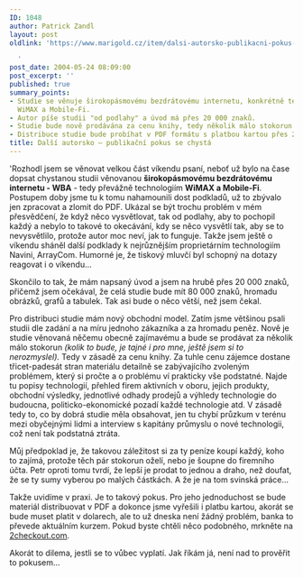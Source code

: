 ```yaml
---
ID: 1048
author: Patrick Zandl
layout: post
oldlink: 'https://www.marigold.cz/item/dalsi-autorsko-publikacni-pokus-se-chysta

  '
post_date: 2004-05-24 08:09:00
post_excerpt: ''
published: true
summary_points:
- Studie se věnuje širokopásmovému bezdrátovému internetu, konkrétně technologiím
  WiMAX a Mobile-Fi.
- Autor píše studii "od podlahy" a úvod má přes 20 000 znaků.
- Studie bude nově prodávána za cenu knihy, tedy několik málo stokorun.
- Distribuce studie bude probíhat v PDF formátu s platbou kartou přes 2checkout.com.
title: Další autorsko – publikační pokus se chystá
---
```


<p>
'Rozhodl jsem se věnovat velkou část víkendu psaní, neboť už bylo na čase dopsat chystanou studii věnovanou <STRONG>širokopásmovému bezdrátovému internetu - WBA</STRONG> - tedy převážně technologiím <STRONG>WiMAX a Mobile-Fi</STRONG>. Postupem doby jsme tu k tomu nahamounili dost podkladů, už to zbývalo jen zpracovat a zlomit do PDF. Ukázal se být trochu problém v mém přesvědčení, že když něco vysvětlovat, tak od podlahy, aby to pochopil každý a nebylo to takové to okecávání, kdy se něco vysvětlí tak, aby se to nevysvětlilo, protože autor moc neví, jak to funguje. Takže jsem ještě o víkendu sháněl další podklady k nejrůznějším proprietárním technologiím Navini, ArrayCom. Humorné je, že tiskový mluvčí byl schopný na dotazy reagovat i o víkendu... </p>

<p>
Skončilo to tak, že mám napsaný úvod a jsem na hrubě přes 20 000 znaků, přičemž jsem očekával, že celá studie bude mít 80 000 znaků, hromadu obrázků, grafů a tabulek. Tak asi bude o něco větší, než jsem čekal.</p>

<p>
Pro distribuci studie mám nový obchodní model. Zatím jsme většinou psali studii dle zadání a na míru jednoho zákazníka a za hromadu peněz. Nově je studie věnovaná něčemu obecně zajímavému a bude se prodávat za několik málo stokorun <EM>(kolik to bude, je tajné i pro mne, ještě jsem si to nerozmyslel).</EM> Tedy v zásadě za cenu knihy. Za tuhle cenu zájemce dostane třicet-padesát stran materiálu detailně se zabývajícího zvoleným problémem, který si pročte a o problému ví prakticky vše podstatné. Najde tu popisy technologií, přehled firem aktivních v oboru, jejich produkty, obchodní výsledky, jednotlivé odhady prodejů a výhledy technologie do budoucna, politicko-ekonomické pozadí každé technologie atd. V zásadě tedy to, co by dobrá studie měla obsahovat, jen tu chybí průzkum v terénu mezi obyčejnými lidmi a interview s kapitány průmyslu o nové technologii, což není tak podstatná ztráta. </p>

<p>
Můj předpoklad je, že takovou záležitost si za ty peníze koupí každý, koho to zajímá, protože těch pár stokorun oželí, nebo je šoupne do firemního účta. Petr oproti tomu tvrdí, že lepší je prodat to jednou a draho, než doufat, že se ty sumy vyberou po malých částkách. A že je na tom svinská práce... </p>

<p>
Takže uvidíme v praxi. Je to takový pokus. Pro jeho jednoduchost se bude materiál distribuovat v PDF a dokonce jsme vyřešili i platbu kartou, akorát se bude muset platit v dolarech, ale to už dneska není žádný problém, banka&#160;to převede aktuálním kurzem.&#160;Pokud byste chtěli něco podobného, mrkněte na <A href="http://www.2checkout.com/">2checkout.com</A>.</p>

<p>
Akorát to dilema, jestli se to vůbec vyplatí. Jak říkám já, není nad to prověřit to&#160;pokusem...&#160;</p>